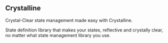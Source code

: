 ## Crystalline
Crystal-Clear state management made easy with Crystalline.


State definition library that makes your states, reflective and crystally clear, no matter what state management library you use.
